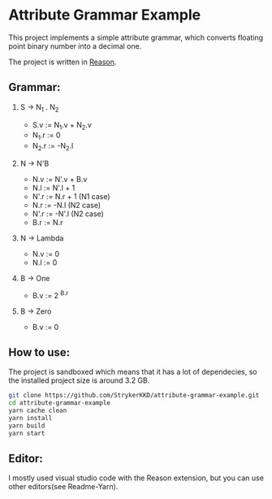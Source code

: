 # Attribute Grammar Example
This project implements a simple attribute grammar, which converts floating point binary number into a decimal one.

The project is written in [Reason](https://facebook.github.io/reason/).

## Grammar:
 1. S -> N<sub>1</sub> . N<sub>2</sub>
 	* S.v := N<sub>1</sub>.v + N<sub>2</sub>.v
    * N<sub>1</sub>.r := 0
    * N<sub>2</sub>.r := -N<sub>2</sub>.l

2. N -> N'B
	* N.v := N'.v + B.v
	* N.l := N'.l + 1
	* N'.r := N.r + 1 (N1 case)
	* N.r := -N.l (N2 case)
    * N'.r := -N'.l (N2 case)
	* B.r := N.r

3. N -> Lambda
	* N.v := 0
	* N.l := 0

4. B -> One
	* B.v := 2 <sup>B.r</sup>

5. B -> Zero
	* B.v := 0

## How to use:
The project is sandboxed which means that it has a lot of dependecies, so the installed project size is around 3.2 GB.

```sh
git clone https://github.com/StrykerKKD/attribute-grammar-example.git
cd attribute-grammar-example
yarn cache clean
yarn install
yarn build
yarn start
```

## Editor:
I mostly used visual studio code with the Reason extension, but you can use other editors(see Readme-Yarn).	
